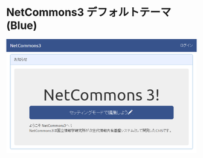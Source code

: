 NetCommons3 デフォルトテーマ(Blue)
==============

![テーマ](https://raw.githubusercontent.com/NetCommons3/ThemedDefaultBlue/master/webroot/snapshot.png)
